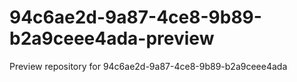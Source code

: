 # 94c6ae2d-9a87-4ce8-9b89-b2a9ceee4ada-preview
Preview repository for 94c6ae2d-9a87-4ce8-9b89-b2a9ceee4ada
